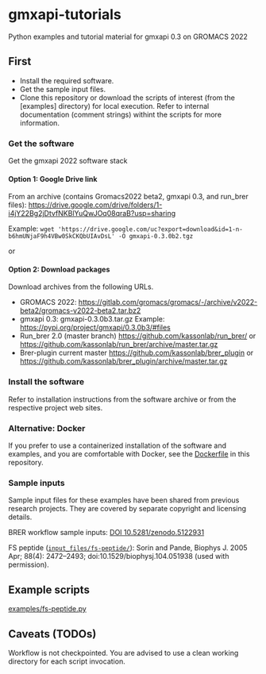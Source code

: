 # gmxapi-tutorials
Python examples and tutorial material for gmxapi 0.3 on GROMACS 2022

## First

* Install the required software.
* Get the sample input files.
* Clone this repository or download the scripts of interest (from the [examples] directory) for local execution. Refer to internal documentation (comment strings) withint the scripts for more information.

### Get the software

Get the gmxapi 2022 software stack

#### Option 1: Google Drive link

From an archive (contains Gromacs2022 beta2, gmxapi 0.3, and run_brer files):
https://drive.google.com/drive/folders/1-i4jY22Bg2jDtvfNKBlYuQwJOq08qraB?usp=sharing

Example: `wget 'https://drive.google.com/uc?export=download&id=1-n-b6hmUNjaF9h4VBw0SkCKQbUIAvDsL' -O gmxapi-0.3.0b2.tgz`

or

#### Option 2: Download packages

Download archives from the following URLs.

* GROMACS 2022: https://gitlab.com/gromacs/gromacs/-/archive/v2022-beta2/gromacs-v2022-beta2.tar.bz2
* gmxapi 0.3: gmxapi-0.3.0b3.tar.gz
  Example: https://pypi.org/project/gmxapi/0.3.0b3/#files
* Run_brer 2.0 (master branch) https://github.com/kassonlab/run_brer/ or https://github.com/kassonlab/run_brer/archive/master.tar.gz
* Brer-plugin current master https://github.com/kassonlab/brer_plugin or https://github.com/kassonlab/brer_plugin/archive/master.tar.gz

### Install the software

Refer to installation instructions from the software archive or from the respective project web sites.

### Alternative: Docker

If you prefer to use a containerized installation of the software and examples, and you are comfortable with Docker, see the [Dockerfile](Dockerfile) in this repository.

### Sample inputs

Sample input files for these examples have been shared from previous research projects. They are covered by separate copyright and licensing details.

BRER workflow sample inputs: [DOI 10.5281/zenodo.5122931](https://zenodo.org/record/5122931)

FS peptide ([`input_files/fs-peptide/`](input_files/fs-peptide/)):
Sorin and Pande, Biophys J. 2005 Apr; 88(4): 2472–2493; doi:10.1529/biophysj.104.051938 (used with permission).

## Example scripts

[examples/fs-peptide.py](examples/fs-peptide.py)

## Caveats (TODOs)

Workflow is not checkpointed. You are advised to use a clean working directory for each script invocation.
